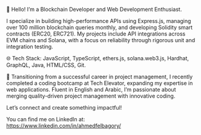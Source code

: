 👋 Hello! I’m a Blockchain Developer and Web Development Enthusiast.

I specialize in building high-performance APIs using Express.js, managing over 100 million blockchain queries monthly, and developing Solidity smart contracts (ERC20, ERC721). My projects include API integrations across EVM chains and Solana, with a focus on reliability through rigorous unit and integration testing.

🌐 Tech Stack: JavaScript, TypeScript, ethers.js, solana.web3.js, Hardhat, GraphQL, Java, HTML/CSS, Git.

🚀 Transitioning from a successful career in project management, I recently completed a coding bootcamp at Tech Elevator, expanding my expertise in web applications. Fluent in English and Arabic, I’m passionate about merging quality-driven project management with innovative coding.

Let’s connect and create something impactful!

You can find me on LinkedIn at: https://www.linkedin.com/in/ahmedfelbagory/

